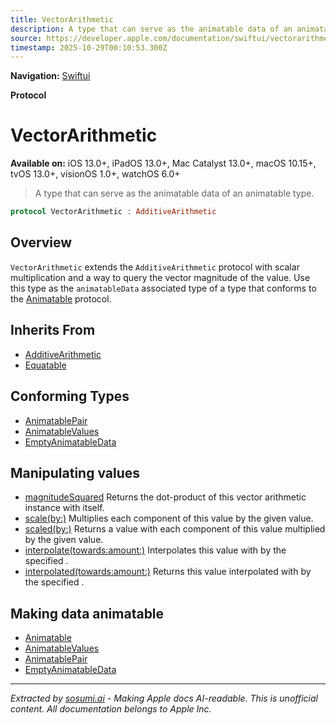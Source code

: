 ```yaml
---
title: VectorArithmetic
description: A type that can serve as the animatable data of an animatable type.
source: https://developer.apple.com/documentation/swiftui/vectorarithmetic
timestamp: 2025-10-29T00:10:53.300Z
---
```


**Navigation:** [Swiftui](/documentation/swiftui)

**Protocol**

# VectorArithmetic

**Available on:** iOS 13.0+, iPadOS 13.0+, Mac Catalyst 13.0+, macOS 10.15+, tvOS 13.0+, visionOS 1.0+, watchOS 6.0+

> A type that can serve as the animatable data of an animatable type.

```swift
protocol VectorArithmetic : AdditiveArithmetic
```

## Overview

`VectorArithmetic` extends the `AdditiveArithmetic` protocol with scalar multiplication and a way to query the vector magnitude of the value. Use this type as the `animatableData` associated type of a type that conforms to the [Animatable](/documentation/swiftui/animatable) protocol.

## Inherits From

- [AdditiveArithmetic](/documentation/Swift/AdditiveArithmetic)
- [Equatable](/documentation/Swift/Equatable)

## Conforming Types

- [AnimatablePair](/documentation/swiftui/animatablepair)
- [AnimatableValues](/documentation/swiftui/animatablevalues)
- [EmptyAnimatableData](/documentation/swiftui/emptyanimatabledata)

## Manipulating values

- [magnitudeSquared](/documentation/swiftui/vectorarithmetic/magnitudesquared) Returns the dot-product of this vector arithmetic instance with itself.
- [scale(by:)](/documentation/swiftui/vectorarithmetic/scale(by:)) Multiplies each component of this value by the given value.
- [scaled(by:)](/documentation/swiftui/vectorarithmetic/scaled(by:)) Returns a value with each component of this value multiplied by the given value.
- [interpolate(towards:amount:)](/documentation/swiftui/vectorarithmetic/interpolate(towards:amount:)) Interpolates this value with  by the specified .
- [interpolated(towards:amount:)](/documentation/swiftui/vectorarithmetic/interpolated(towards:amount:)) Returns this value interpolated with  by the specified .

## Making data animatable

- [Animatable](/documentation/swiftui/animatable)
- [AnimatableValues](/documentation/swiftui/animatablevalues)
- [AnimatablePair](/documentation/swiftui/animatablepair)
- [EmptyAnimatableData](/documentation/swiftui/emptyanimatabledata)

---

*Extracted by [sosumi.ai](https://sosumi.ai) - Making Apple docs AI-readable.*
*This is unofficial content. All documentation belongs to Apple Inc.*
